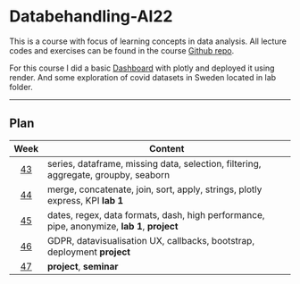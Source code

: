 # Databehandling-AI22

This is a course with focus of learning concepts in data analysis. All lecture codes and exercises can be found in the course [Github repo][ghr].

[ghr]: https://github.com/kokchun/Databehandling-AI22


For this course I did a basic [Dashboard](https://olympic.onrender.com/) with plotly and deployed it using render.
And some exploration of covid datasets in Sweden located in lab folder.

---

## Plan

|    Week     | Content                                                                                     |
| :---------: | ------------------------------------------------------------------------------------------- |
| [43][week1] | series, dataframe, missing data, selection, filtering, aggregate, groupby, seaborn          |
| [44][week2] | merge, concatenate, join, sort, apply, strings, plotly express, KPI **lab 1**               |
| [45][week3] | dates, regex, data formats, dash, high performance, pipe, anonymize, **lab 1**, **project** |
| [46][week4] | GDPR, datavisualisation UX, callbacks, bootstrap, deployment **project**                    |
| [47][week5] | **project**, **seminar**                                                                    |

[week1]: https://github.com/kokchun/Databehandling-AI22/blob/main/Resources/week1.md
[week2]: https://github.com/kokchun/Databehandling-AI22/blob/main/Resources/week2.md
[week3]: https://github.com/kokchun/Databehandling-AI22/blob/main/Resources/week3.md
[week4]: https://github.com/kokchun/Databehandling-AI22/blob/main/Resources/week4.md
[week5]: https://github.com/kokchun/Databehandling-AI22/blob/main/Resources/week5.md
